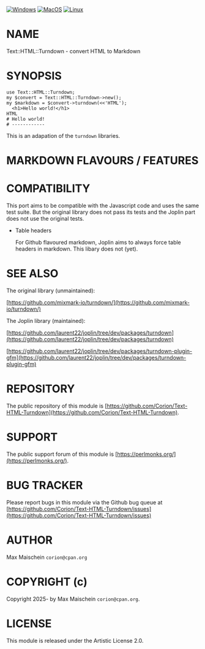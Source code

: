 
[![Windows](https://github.com/Corion/Text-HTML-Turndown/workflows/windows/badge.svg)](https://github.com/Corion/Text-HTML-Turndown/actions?query=workflow%3Awindows)
[![MacOS](https://github.com/Corion/Text-HTML-Turndown/workflows/macos/badge.svg)](https://github.com/Corion/Text-HTML-Turndown/actions?query=workflow%3Amacos)
[![Linux](https://github.com/Corion/Text-HTML-Turndown/workflows/linux/badge.svg)](https://github.com/Corion/Text-HTML-Turndown/actions?query=workflow%3Alinux)

# NAME

Text::HTML::Turndown - convert HTML to Markdown

# SYNOPSIS

    use Text::HTML::Turndown;
    my $convert = Text::HTML::Turndown->new();
    my $markdown = $convert->turndown(<<'HTML');
      <h1>Hello world!</h1>
    HTML
    # Hello world!
    # ------------

This is an adapation of the `turndown` libraries.

# MARKDOWN FLAVOURS / FEATURES

# COMPATIBILITY

This port aims to be compatible with the Javascript code and uses the same
test suite. But the original library does not pass its tests and the Joplin
part does not use the original tests.

- Table headers

    For Github flavoured markdown, Joplin aims to always force table headers in
    markdown. This libary does not (yet).

# SEE ALSO

The original library (unmaintained):

[https://github.com/mixmark-io/turndown/](https://github.com/mixmark-io/turndown/)

The Joplin library (maintained):

[https://github.com/laurent22/joplin/tree/dev/packages/turndown](https://github.com/laurent22/joplin/tree/dev/packages/turndown)

[https://github.com/laurent22/joplin/tree/dev/packages/turndown-plugin-gfm](https://github.com/laurent22/joplin/tree/dev/packages/turndown-plugin-gfm)

# REPOSITORY

The public repository of this module is
[https://github.com/Corion/Text-HTML-Turndown](https://github.com/Corion/Text-HTML-Turndown).

# SUPPORT

The public support forum of this module is [https://perlmonks.org/](https://perlmonks.org/).

# BUG TRACKER

Please report bugs in this module via the Github bug queue at
[https://github.com/Corion/Text-HTML-Turndown/issues](https://github.com/Corion/Text-HTML-Turndown/issues)

# AUTHOR

Max Maischein `corion@cpan.org`

# COPYRIGHT (c)

Copyright 2025- by Max Maischein `corion@cpan.org`.

# LICENSE

This module is released under the Artistic License 2.0.
